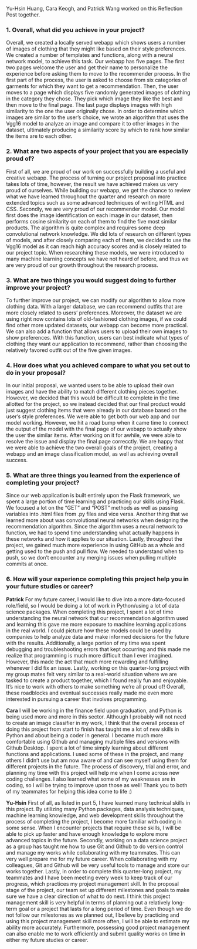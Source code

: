 Yu-Hsin Huang, Cara Keogh, and Patrick Wang worked on this Reflection Post together. 

### 1. Overall, what did you achieve in your project?

Overall, we created a locally served webapp which shows users a number of images of clothing that they might like based on their style preferences. We created a number of templates and functions, along with a neural network model, to achieve this task. Our webapp has five pages. The first two pages welcome the user and get their name to personalize the experience before asking them to move to the recommender process. In the first part of the process, the user is asked to choose from six categories of garments for which they want to get a recommendation. Then, the user moves to a page which displays five randomly generated images of clothing in the category they chose. They pick which image they like the best and then move to the final page. The last page displays images with high similarity to the one the user originally chose. In order to determine which images are similar to the user’s choice, we wrote an algorithm that uses the Vgg16 model to analyze an image and compare it to other images in the dataset, ultimately producing a similarity score by which to rank how similar the items are to each other. 

### 2. What are two aspects of your project that you are especially proud of?

First of all, we are proud of our work on successfully building a useful and creative webapp. The process of turning our project proposal into practice takes lots of time, however, the result we have achieved makes us very proud of ourselves. While building our webapp, we get the chance to review what we have learned throughout the quarter and research on more extended topics such as some advanced techniques of writing HTML and CSS. Secondly, we are very proud of our recommender model. Our model first does the image identification on each image in our dataset, then performs cosine similarity on each of them to find the five most similar products. The algorithm is quite complex and requires some deep convolutional network knowledge. We did lots of research on different types of models, and after closely comparing each of them, we decided to use the Vgg16 model as it can reach high accuracy scores and is closely related to our project topic. When researching these models, we were introduced to many machine learning concepts we have not heard of before, and thus we are very proud of our growth throughout the research process.

### 3. What are two things you would suggest doing to further improve your project? 

To further improve our project, we can modify our algorithm to allow more clothing data. With a larger database, we can recommend outfits that are more closely related to users’ preferences. Moreover, the dataset we are using right now contains lots of old-fashioned clothing images, if we could find other more updated datasets, our webapp can become more practical. We can also add a function that allows users to upload their own images to show preferences. With this function, users can best indicate what types of clothing they want our application to recommend, rather than choosing the relatively favored outfit out of the five given images.

### 4. How does what you achieved compare to what you set out to do in your proposal? 

In our initial proposal, we wanted users to be able to upload their own images and have the ability to match different clothing pieces together. However, we decided that this would be difficult to complete in the time allotted for the project, so we instead decided that our final product would just suggest clothing items that were already in our database based on the user’s style preferences. We were able to get both our web app and our model working. However, we hit a road bump when it came time to connect the output of the model with the final page of our webapp to actually show the user the similar items. After working on it for awhile, we were able to resolve the issue and display the final page correcctly. We are happy that we were able to achieve the two overall goals of the project, creating a webapp and an image classification model, as well as achieving overall success.

### 5. What are three things you learned from the experience of completing your project?

Since our web application is built entirely upon the Flask framework, we spent a large portion of time learning and practicing our skills using Flask. We focused a lot on the “GET” and “POST” methods as well as passing variables into .html files from .py files and vice versa. Another thing that we learned more about was convolutional neural networks when designing the recommendation algorithm. Since the algorithm uses a neural network to function, we had to spend time understanding what actually happens in these networks and how it applies to our situation. Lastly, throughout the project, we gained much more experience in using GitHub as a whole and getting used to the push and pull flow. We needed to understand when to push, so we don’t encounter any merging issues when pulling multiple commits at once. 


### 6. How will your experience completing this project help you in your future studies or career? 

**Patrick**
For my future career, I would like to dive into a more data-focused role/field, so I would be doing a lot of work in Python/using a lot of data science packages. When completing this project, I spent a lot of time understanding the neural network that our recommendation algorithm used and learning this gave me more exposure to machine learning applications in the real world. I could picture how these models could be used by companies to help analyze data and make informed decisions for the future with the results. Additionally, a large portion of my time was spent debugging and troubleshooting errors that kept occurring and this made me realize that programming is much more difficult than I ever imagined. However, this made the act that much more rewarding and fulfilling whenever I did fix an issue. Lastly, working on this quarter-long project with my group mates felt very similar to a real-world situation where we are tasked to create a product together, which I found really fun and enjoyable. It’s nice to work with others to make something we’re all proud of! Overall, these roadblocks and eventual successes really made me even more interested in pursuing a career that involves programming.

**Cara**
I will be working in the finance field upon graduation, and Python is being used more and more in this sector. Although I probably will not need to create an image classifier in my work, I think that the overall process of doing this project from start to finish has taught me a lot of new skills in Python and about being a coder in general. I became much more comfortable using Github and managing multiple files and versions with Github Desktop. I spent a lot of time simply learning about different functions and applications. I used some of these in the project, and many others I didn’t use but am now aware of and can see myself using them for different projects in the future. The process of discovery, trial and error, and planning my time with this project will help me when I come across new coding challenges. I also learned what some of my weaknesses are in coding, so I will be trying to improve upon those as well! Thank you to both of my teammates for helping this idea come to life :)  


**Yu-Hsin**
First of all, as listed in part 5, I have learned many technical skills in this project. By utilizing many Python packages, data analysis techniques, machine learning knowledge, and web development skills throughout the process of completing the project, I become more familiar with coding in some sense. When I encounter projects that require these skills, I will be able to pick up faster and have enough knowledge to explore more advanced topics in the future. Secondly, working on a data science project as a group has taught me how to use Git and Github to do version control and manage my works while collaborating with my teammates. This can very well prepare me for my future career. When collaborating with my colleagues, Git and Github will be very useful tools to manage and store our works together. Lastly, in order to complete this quarter-long project, my teammates and I have been meeting every week to keep track of our progress, which practices my project management skill. In the proposal stage of the project, our team set up different milestones and goals to make sure we have a clear direction of what to do next. I think this project management skill is very helpful in terms of planning out a relatively long-term goal or a project that lasts for a long period of time. Even though we do not follow our milestones as we planned out, I believe by practicing and using this project management skill more often, I will be able to estimate my ability more accurately. Furthermore, possessing good project management can also enable me to work efficiently and submit quality works on time in either my future studies or career.
